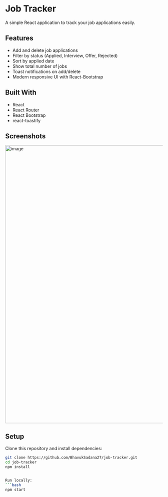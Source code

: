 #  Job Tracker

A simple React application to track your job applications easily.

##  Features
- Add and delete job applications
- Filter by status (Applied, Interview, Offer, Rejected)
- Sort by applied date
- Show total number of jobs
- Toast notifications on add/delete
- Modern responsive UI with React-Bootstrap

## Built With
- React
- React Router
- React Bootstrap
- react-toastify

##  Screenshots
<img width="1898" height="890" alt="image" src="https://github.com/user-attachments/assets/c7478976-7681-478d-8bdf-a568eabe4dbc" />


##  Setup
Clone this repository and install dependencies:

```bash
git clone https://github.com/BhavukSadana27/job-tracker.git
cd job-tracker
npm install


Run locally:
```bash
npm start

